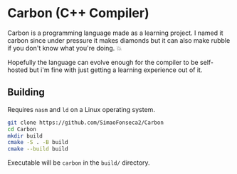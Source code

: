 # Carbon (C++ Compiler)

Carbon is a programming language made as a learning project. I named it carbon since under pressure it makes diamonds but it can also make rubble if you don't know what you're doing. 💥

Hopefully the language can evolve enough for the compiler to be self-hosted but i'm fine with just getting a learning experience out of it. 

## Building

Requires `nasm` and `ld` on a Linux operating system.

```bash
git clone https://github.com/SimaoFonseca2/Carbon
cd Carbon
mkdir build
cmake -S . -B build
cmake --build build
```

Executable will be `carbon` in the `build/` directory.
